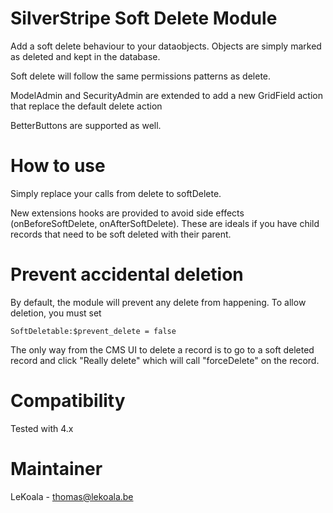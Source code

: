 SilverStripe Soft Delete Module
==================

Add a soft delete behaviour to your dataobjects. Objects are simply marked as deleted and kept in the database.

Soft delete will follow the same permissions patterns as delete.

ModelAdmin and SecurityAdmin are extended to add a new GridField action that replace the default delete action

BetterButtons are supported as well.

How to use
==================

Simply replace your calls from delete to softDelete.

New extensions hooks are provided to avoid side effects (onBeforeSoftDelete, onAfterSoftDelete).
These are ideals if you have child records that need to be soft deleted with their parent.

Prevent accidental deletion
==================

By default, the module will prevent any delete from happening. To allow deletion, you must set

    SoftDeletable:$prevent_delete = false

The only way from the CMS UI to delete a record is to go to a soft deleted record
and click "Really delete" which will call "forceDelete" on the record.

Compatibility
==================
Tested with 4.x

Maintainer
==================
LeKoala - thomas@lekoala.be
